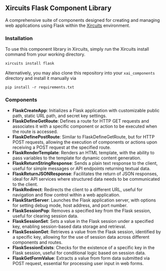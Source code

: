 ## Xircuits Flask Component Library

A comprehensive suite of components designed for creating and managing web applications using Flask within the [Xircuits](https://xircuits.io) environment. 


### Installation

To use this component library in Xircuits, simply run the Xircuits install command from your working directory.

```bash
xircuits install flask
```

Alternatively, you may also clone this repository into your `xai_components` directory and install it manually via
```
pip install -r requirements.txt
```

### Components
- **FlaskCreateApp**: Initializes a Flask application with customizable public path, static URL path, and secret key settings.
- **FlaskDefineGetRoute**: Defines a route for HTTP GET requests and associates it with a specific component or action to be executed when the route is accessed.
- **FlaskDefinePostRoute**: Similar to FlaskDefineGetRoute, but for HTTP POST requests, allowing the execution of components or actions upon receiving a POST request at the specified route.
- **FlaskRenderTemplate**: Renders an HTML template, with the ability to pass variables to the template for dynamic content generation.
- **FlaskReturnStringResponse**: Sends a plain text response to the client, useful for simple messages or API endpoints returning textual data.
- **FlaskReturnJSONResponse**: Facilitates the return of JSON responses, ideal for API services where structured data needs to be communicated to the client.
- **FlaskRedirect**: Redirects the client to a different URL, useful for navigation and flow control within a web application.
- **FlaskStartServer**: Launches the Flask application server, with options for setting debug mode, host address, and port number.
- **FlaskSessionPop**: Removes a specified key from the Flask session, useful for clearing session data.
- **FlaskSessionSet**: Sets a value in the Flask session under a specified key, enabling session-based data storage and retrieval.
- **FlaskSessionGet**: Retrieves a value from the Flask session, identified by a specific key, allowing for the use of session data across different components and routes.
- **FlaskSessionExists**: Checks for the existence of a specific key in the Flask session, useful for conditional logic based on session data.
- **FlaskGetFormValue**: Extracts a value from form data submitted via POST request, essential for processing user input in web forms.
